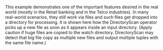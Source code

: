 This example demonstrates one of the important features desired in the real world (mostly in the Retail banking and in the Telco industries). In many real-world scenarios, they still work via files and such files get dropped into a directory for processing. It is shown here how the DirectoryScan operator picks up a new file as soon as it appears inside an input directory. (Apply caution if huge files are copied to the watch directory. DirectoryScan may detect that big file copy as multiple new files and output multiple tuples with the same file name.)
